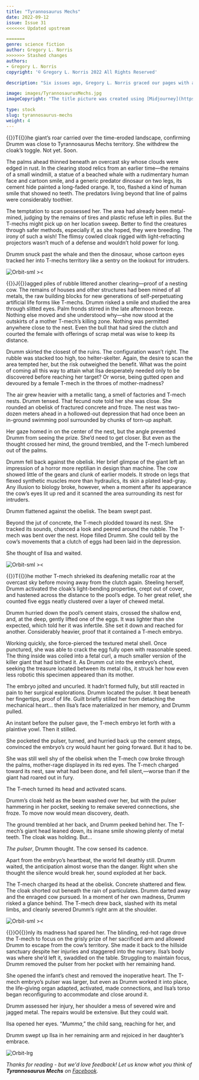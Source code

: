 ```yaml
---
title: "Tyrannosaurus Mechs"
date: 2022-09-12
issue: Issue 31
<<<<<<< Updated upstream

=======
genre: science fiction
author: Gregory L. Norris
>>>>>>> Stashed changes
authors:
- Gregory L. Norris
copyright: '© Gregory L. Norris 2022 All Rights Reserved'

description: "Six issues ago, Gregory L. Norris graced our pages with a succinct and sly contemporary horror that skewered the fashion scene, more or less literally. His latest story is a trip to a distant future that evokes a distant past, and it boasts the very highest of high-concept titles."

image: images/TyrannosaurusMechs.jpg
imageCopyright: "The title picture was created using [Midjourney](https://www.midjourney.com/home/), the AI image generator."

type: stock
slug: tyrannosaurus-mechs
weight: 4
---
```


{{<glyph>}}T{{</glyph>}}he giant’s roar carried over the time-eroded landscape, confirming Drumm was close to Tyrannosaurus Mechs territory. She withdrew the cloak’s toggle. Not yet. Soon.

The palms ahead thinned beneath an overcast sky whose clouds were edged in rust. In the clearing stood relics from an earlier time—the remains of a small windmill, a statue of a beached whale with a rudimentary human face and cartoon smile, and a generic predator dinosaur on two legs, its cement hide painted a long-faded orange. It, too, flashed a kind of human smile that showed no teeth. The predators living beyond that line of palms were considerably toothier.

The temptation to scan possessed her. The area had already been metal-mined, judging by the remains of tires and plastic refuse left in piles. But the T-mechs might pick up on her location sweep. Better to find the creatures through safer methods, especially if, as she hoped, they were breeding. The irony of such a wish! The flimsy cowled cloak rigged with light-refracting projectors wasn’t much of a defense and wouldn’t hold power for long.

Drumm snuck past the whale and then the dinosaur, whose cartoon eyes tracked her into T-mechs territory like a sentry on the lookout for intruders.

![Orbit-sml ><](images/Orbit.svg)

{{<glyph>}}J{{</glyph>}}agged piles of rubble littered another clearing—proof of a nesting cow. The remains of houses and other structures had been mined of all metals, the raw building blocks for new generations of self-perpetuating artificial life forms like T-mechs. Drumm risked a smile and studied the area through slitted eyes. Palm fronds stirred in the late afternoon breeze. Nothing else moved and she understood why—she now stood at the outskirts of a mother T-mech’s killing zone. Nothing was permitted anywhere close to the nest. Even the bull that had sired the clutch and courted the female with offerings of scrap metal was wise to keep its distance.

Drumm skirted the closest of the ruins. The configuration wasn’t right. The rubble was stacked too high, too helter-skelter. Again, the desire to scan the area tempted her, but the risk outweighed the benefit. What was the point of coming all this way to attain what Ilsa desperately needed only to be discovered before reaching her target? Or worse, being gutted open and devoured by a female T-mech in the throes of mother-madness?

The air grew heavier with a metallic tang, a smell of factories and T-mech nests. Drumm tensed. That fecund note told her she was close. She rounded an obelisk of fractured concrete and froze. The nest was two-dozen meters ahead in a hollowed-out depression that had once been an in-ground swimming pool surrounded by chunks of torn-up asphalt.

Her gaze homed in on the center of the nest, but the angle prevented Drumm from seeing the prize. She’d need to get closer. But even as the thought crossed her mind, the ground trembled, and the T-mech lumbered out of the palms.

Drumm fell back against the obelisk. Her brief glimpse of the giant left an impression of a horror more reptilian in design than machine. The cow showed little of the gears and clunk of earlier models. It strode on legs that flexed synthetic muscles more than hydraulics, its skin a plated lead-gray. Any illusion to biology broke, however, when a moment after its appearance the cow’s eyes lit up red and it scanned the area surrounding its nest for intruders.

Drumm flattened against the obelisk. The beam swept past. 

Beyond the jut of concrete, the T-mech plodded toward its nest. She tracked its sounds, chanced a look and peered around the rubble. The T-mech was bent over the nest. Hope filled Drumm. She could tell by the cow’s movements that a clutch of eggs had been laid in the depression.

She thought of Ilsa and waited.

![Orbit-sml ><](images/Orbit.svg)

{{<glyph>}}T{{</glyph>}}he mother T-mech shrieked its deafening metallic roar at the overcast sky before moving away from the clutch again. Steeling herself, Drumm activated the cloak’s light-bending properties, crept out of cover, and hastened across the distance to the pool’s edge. To her great relief, she counted five eggs neatly clustered over a layer of chewed metal. 

Drumm hurried down the pool’s cement stairs, crossed the shallow end, and, at the deep, gently lifted one of the eggs. It was lighter than she expected, which told her it was infertile. She set it down and reached for another. Considerably heavier, proof that it contained a T-mech embryo.

Working quickly, she force-pierced the textured metal shell. Once punctured, she was able to crack the egg fully open with reasonable speed. The thing inside was coiled into a fetal curl, a much smaller version of the killer giant that had birthed it. As Drumm cut into the embryo’s chest, seeking the treasure located between its metal ribs, it struck her how even less robotic this specimen appeared than its mother.

The embryo jolted and uncurled. It hadn’t formed fully, but still reacted in pain to her surgical explorations. Drumm located the pulser. It beat beneath her fingertips, proof of life. Guilt briefly stilled her from detaching the mechanical heart… then Ilsa’s face materialized in her memory, and Drumm pulled. 

An instant before the pulser gave, the T-mech embryo let forth with a plaintive yowl. Then it stilled.

She pocketed the pulser, turned, and hurried back up the cement steps, convinced the embryo’s cry would haunt her going forward. But it had to be.

She was still well shy of the obelisk when the T-mech cow broke through the palms, mother-rage displayed in its red eyes. The T-mech charged toward its nest, saw what had been done, and fell silent,—worse than if the giant had roared out in fury. 

The T-mech turned its head and activated scans.

Drumm’s cloak held as the beam washed over her, but with the pulser hammering in her pocket, seeking to remake severed connections, she froze. To move now would mean discovery, death. 

The ground trembled at her back, and Drumm peeked behind her. The T-mech’s giant head leaned down, its insane smile showing plenty of metal teeth. The cloak was holding. But…

*The pulser*, Drumm thought. The cow sensed its cadence.

Apart from the embryo’s heartbeat, the world fell deathly still. Drumm waited, the anticipation almost worse than the danger. Right when she thought the silence would break her, sound exploded at her back. 

The T-mech charged its head at the obelisk. Concrete shattered and flew. The cloak shorted out beneath the rain of particulates. Drumm darted away and the enraged cow pursued. In a moment of her own madness, Drumm risked a glance behind. The T-mech drew back, slashed with its metal limbs, and cleanly severed Drumm’s right arm at the shoulder. 

![Orbit-sml ><](images/Orbit.svg)

{{<glyph>}}O{{</glyph>}}nly its madness had spared her. The blinding, red-hot rage drove the T-mech to focus on the grisly prize of her sacrificed arm and allowed Drumm to escape from the cow’s territory. She made it back to the hillside sanctuary despite her injuries and staggered into the nursery. Ilsa’s body was where she’d left it, swaddled on the table. Struggling to maintain focus, Drumm removed the pulser from her pocket with her remaining hand.

She opened the infant’s chest and removed the inoperative heart. The T-mech embryo’s pulser was larger, but even as Drumm worked it into place, the life-giving organ adapted, activated, made connections, and Ilsa’s torso began reconfiguring to accommodate and close around it.

Drumm assessed her injury, her shoulder a mess of severed wire and jagged metal. The repairs would be extensive. But they could wait.

Ilsa opened her eyes. “*Mumma*,” the child sang, reaching for her, and 

Drumm swept up Ilsa in her remaining arm and rejoiced in her daughter’s embrace.

![Orbit-lrg](images/Orbit.svg)

*Thanks for reading - but we'd love feedback! Let us know what you think of **Tyrannosaurus Mechs** on [Facebook](https://www.facebook.com/MythaxisMagazine/posts/546526834146974).*

